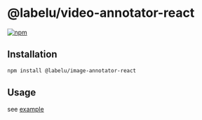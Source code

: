 # @labelu/video-annotator-react

[![npm](https://img.shields.io/npm/v/%40labelu/image-annotator-react.svg)](https://www.npmjs.com/package/@labelu/image-annotator-react)

## Installation

```bash
npm install @labelu/image-annotator-react
```

## Usage

see [example](https://opendatalab.github.io/labelU-Kit/)
